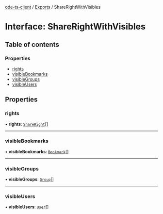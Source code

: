 [ode-ts-client](../README.md) / [Exports](../modules.md) / ShareRightWithVisibles

# Interface: ShareRightWithVisibles

## Table of contents

### Properties

- [rights](ShareRightWithVisibles.md#rights)
- [visibleBookmarks](ShareRightWithVisibles.md#visiblebookmarks)
- [visibleGroups](ShareRightWithVisibles.md#visiblegroups)
- [visibleUsers](ShareRightWithVisibles.md#visibleusers)

## Properties

### rights

• **rights**: [`ShareRight`](ShareRight.md)[]

___

### visibleBookmarks

• **visibleBookmarks**: [`Bookmark`](Bookmark.md)[]

___

### visibleGroups

• **visibleGroups**: [`Group`](Group.md)[]

___

### visibleUsers

• **visibleUsers**: [`User`](User.md)[]
